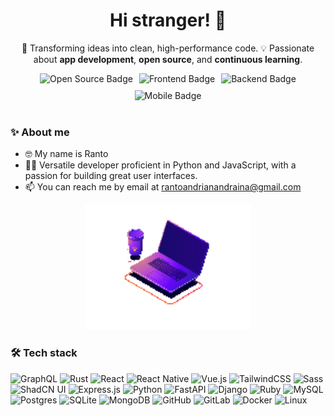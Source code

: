 <div align="center">
  <h1>Hi stranger! 👋</h1>
  <p>🚀 Transforming ideas into clean, high-performance code. 💡 Passionate about <b>app development</b>, <b>open source</b>, and <b>continuous learning</b>.</p>
  <div style="display: flex; gap: 10px; flex-wrap: wrap; justify-content: center;">
    <img src="https://img.shields.io/badge/Open%20Source-ff69b4?style=for-the-badge&logo=github&logoColor=white" alt="Open Source Badge">
    <img src="https://img.shields.io/badge/Frontend-blue?style=for-the-badge&logo=react&logoColor=white" alt="Frontend Badge">
    <img src="https://img.shields.io/badge/Backend-green?style=for-the-badge&logo=node.js&logoColor=white" alt="Backend Badge">
    <img src="https://img.shields.io/badge/Mobile-orange?style=for-the-badge&logo=android&logoColor=white" alt="Mobile Badge">
  </div>
</div>

<br />

### ✨ About me

- 🤓 My name is Ranto
- 👨‍💻 Versatile developer proficient in Python and JavaScript, with a passion for building great user interfaces.
- 📫 You can reach me by email at [rantoandrianandraina@gmail.com](mailto:rantoandrianandraina@gmail.com)

<div align="center">
    <img height="200" src="./animation/pc-animate.gif" alt="PC Animation" />
</div>

### 🛠️ Tech stack

![GraphQL](https://img.shields.io/badge/-GraphQL-E10098?logo=graphql&logoColor=white) ![Rust](https://img.shields.io/badge/rust-%23000000.svg?logo=rust&logoColor=white) ![React](https://img.shields.io/badge/react-%2320232a.svg?logo=react&logoColor=%2361DAFB) ![React Native](https://img.shields.io/badge/React_Native-%2320232A.svg?logo=react&logoColor=%2361DAFB) ![Vue.js](https://img.shields.io/badge/vue.js-%2335495e.svg?logo=vuedotjs&logoColor=%234FC08D) ![TailwindCSS](https://img.shields.io/badge/tailwindcss-%2338B2AC.svg?logo=tailwindcss&logoColor=white) ![Sass](https://img.shields.io/badge/Sass-%23CC6699.svg?logo=sass&logoColor=white) ![ShadCN UI](https://img.shields.io/badge/ShadCN_UI-%23000000.svg?style=flat&logo=vercel&logoColor=white) ![Express.js](https://img.shields.io/badge/express.js-%23404d59.svg?logo=express&logoColor=white) ![Python](https://img.shields.io/badge/python-%2314354C.svg?logo=python&logoColor=white) ![FastAPI](https://img.shields.io/badge/FastAPI-005571?&logo=fastapi&logoColor=white) ![Django](https://img.shields.io/badge/django-%23092E20.svg?logo=django&logoColor=white) ![Ruby](https://img.shields.io/badge/ruby-%23CC342D.svg?logo=ruby&logoColor=white) ![MySQL](https://img.shields.io/badge/mysql-%2300f.svg?logo=mysql&logoColor=white) ![Postgres](https://img.shields.io/badge/postgres-%23316192.svg?logo=postgresql&logoColor=white) ![SQLite](https://img.shields.io/badge/sqlite-%2307405e.svg?logo=sqlite&logoColor=white) ![MongoDB](https://img.shields.io/badge/MongoDB-4EA94B?logo=mongodb&logoColor=white) ![GitHub](https://img.shields.io/badge/github-%23121011.svg?logo=github&logoColor=white) ![GitLab](https://img.shields.io/badge/gitlab-%23181717.svg?logo=gitlab&logoColor=white) ![Docker](https://img.shields.io/badge/docker-%230db7ed.svg?logo=docker&logoColor=white) ![Linux](https://img.shields.io/badge/Linux-FCC624?logo=linux&logoColor=black)
